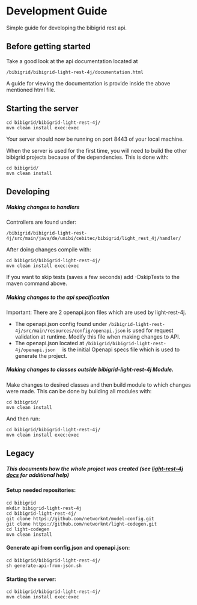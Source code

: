 # Development Guide
Simple guide for developing the bibigrid rest api.

## Before getting started
Take a good look at the api documentation located at
```
/bibigrid/bibigrid-light-rest-4j/documentation.html
```
A guide for viewing the documentation is provide inside the above mentioned html file.
## Starting the server
```
cd bibigrid/bibigrid-light-rest-4j/
mvn clean install exec:exec
```
Your server should now be running on port 8443 of your local machine.

When the server is used for the first time, you will need to build the other bibigrid projects because
of the dependencies. 
This is done with: 
```
cd bibigrid/
mvn clean install
``` 


## Developing
##### Making changes to handlers
Controllers are found under:
```
/bibigrid/bibigrid-light-rest-4j/src/main/java/de/unibi/cebitec/bibigrid/light_rest_4j/handler/  
```

After doing changes compile with:
```
cd bibigrid/bibigrid-light-rest-4j/
mvn clean install exec:exec
```
If you want to skip tests (saves a few seconds) add -DskipTests to the maven command above.

##### Making changes to the api specification
Important: There are 2 openapi.json files which are used by light-rest-4j. 
* The openapi.json config found under ``` /bibigrid-light-rest-4j/src/main/resources/config/openapi.json ``` 
    is used for request validation at runtime. Modify this file when making changes to API.
* The openapi.json located at   ```/bibigrid/bibigrid-light-rest-4j/openapi.json  ```   is the initial Openapi specs 
    file which is used to generate the project.
    


##### Making changes to classes outside bibigrid-light-rest-4j Module.
Make changes to desired classes and then build module to which changes were made. This can be done by
building all modules with:
```
cd bibigrid/
mvn clean install
```
And then run:
```
cd bibigrid/bibigrid-light-rest-4j/
mvn clean install exec:exec
```

## Legacy
##### This documents how the whole project was created (see [light-rest-4j docs](https://doc.networknt.com/references/light-codegen/openapi-generator/) for additional help)
#### Setup needed repositories:
```
cd bibigrid
mkdir bibigrid-light-rest-4j
cd bibigrid-light-rest-4j/
git clone https://github.com/networknt/model-config.git
git clone https://github.com/networknt/light-codegen.git
cd light-codegen
mvn clean install
```

#### Generate api from config.json and openapi.json:
```
cd bibigrid/bibigrid-light-rest-4j/
sh generate-api-from-json.sh
```
#### Starting the server:
```
cd bibigrid/bibigrid-light-rest-4j/
mvn clean install exec:exec
```
